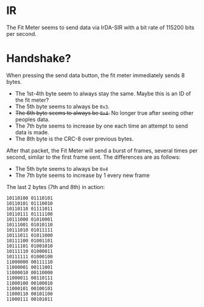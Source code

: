 # IR
The Fit Meter seems to send data via IrDA-SIR with a bit rate of 115200 bits per second.

# Handshake?
When pressing the send data button, the fit meter immediately sends 8 bytes.  
* The 1st-4th byte seem to always stay the same. Maybe this is an ID of the fit meter?  
* The 5th byte seems to always be `0x3`.  
* ~~The 6th byte seems to always be `0x4`.~~ No longer true after seeing other peoples data.  
* The 7th byte seems to increase by one each time an attempt to send data is made.  
* The 8th byte is the CRC-8 over previous bytes.

After that packet, the Fit Meter will send a burst of frames, several times per second, similar to the first frame sent. The differences are as follows:  
* The 5th byte seems to always be `0x4`  
* The 7th byte seems to increase by 1 every new frame  

The last 2 bytes (7th and 8th) in action:  

    10110100 01110101  
    10110101 01110010 
    10110110 01111011 
    10110111 01111100 
    10111000 01010001 
    10111001 01010110 
    10111010 01011111 
    10111011 01011000 
    10111100 01001101 
    10111101 01001010 
    10111110 01000011 
    10111111 01000100 
    11000000 00111110 
    11000001 00111001 
    11000010 00110000 
    11000011 00110111 
    11000100 00100010 
    11000101 00100101 
    11000110 00101100 
    11000111 00101011

